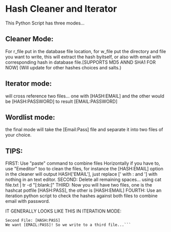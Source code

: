 # Hash Cleaner and Iterator
This Python Script has three modes...


## Cleaner Mode: 
For r_file put in the database file location, for w_file put the directory and file you want to write, this will extract the hash byitself, or also with email with corresponding hash in database file.[SUPPORTS MD5 ANND SHA1 FOR NOW]
(Will update for other hashes choices and salts.)
## Iterator mode: 
will cross reference two files... one with [HASH:EMAIL] and the other would be [HASH:PASSWORD] to result [EMAIL:PASSWORD] 
## Wordlist mode:
the final mode will take the [Email:Pass] file and separate it into two files of your choice.

## TIPS:
FIRST: Use "paste" command to combine files Horizontally if you have to, use "Emeditor" too to clean the files, for instance the [HASH:EMAIL] option in the cleaner will output HASH['EMAIL'], just replace [' with : and '] with nothing in an text editor.
SECOND: Delete all remaining spaces... using cat file.txt | tr -d "[:blank:]"
THIRD: Now you will have two files, one is the hashcat potfile [HASH:PASS], the other is [HASH:EMAIL]
FOURTH: Use an iteration python script to check the hashes against both files to combine email with password.

IT GENERALLY LOOKS LIKE THIS IN ITERATION MODE:

```First File: [HASH:EMAIL]
Second File: [HASH:PASS]
We want [EMAIL:PASS]! So we write to a third file...```
